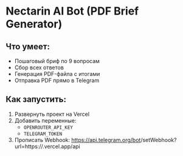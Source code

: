 
# Nectarin AI Bot (PDF Brief Generator)

## Что умеет:
- Пошаговый бриф по 9 вопросам
- Сбор всех ответов
- Генерация PDF-файла с итогами
- Отправка PDF прямо в Telegram

## Как запустить:
1. Развернуть проект на Vercel
2. Добавить переменные:
   - `OPENROUTER_API_KEY`
   - `TELEGRAM_TOKEN`
3. Прописать Webhook:
   https://api.telegram.org/bot<token>/setWebhook?url=https://<project>.vercel.app/api
